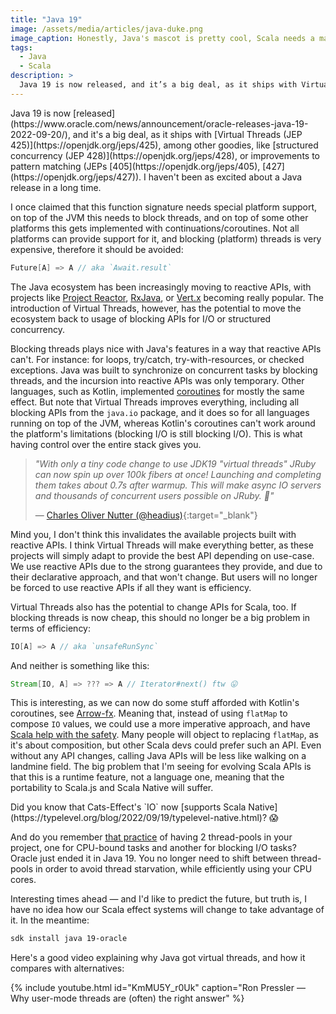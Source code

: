 ```yaml
---
title: "Java 19"
image: /assets/media/articles/java-duke.png
image_caption: Honestly, Java's mascot is pretty cool, Scala needs a mascot too.
tags:
  - Java
  - Scala
description: >
  Java 19 is now released, and it’s a big deal, as it ships with Virtual Threads (JEP 425), among other goodies, like structured concurrency (JEP 428), or improvements to pattern matching (JEPs 405, 427). I haven't been as excited about a Java release in a long time.
---
```


<p class="intro withcap" markdown=1>
Java 19 is now [released](https://www.oracle.com/news/announcement/oracle-releases-java-19-2022-09-20/), and it's a big deal, as it ships with [Virtual Threads (JEP 425)](https://openjdk.org/jeps/425), among other goodies, like [structured concurrency (JEP 428)](https://openjdk.org/jeps/428), or improvements to pattern matching (JEPs [405](https://openjdk.org/jeps/405), [427](https://openjdk.org/jeps/427)). I haven't been as excited about a Java release in a long time.
</p>

I once claimed that this function signature needs special platform support, on top of the JVM this needs to block threads, and on top of some other platforms this gets implemented with continuations/coroutines. Not all platforms can provide support for it, and blocking (platform) threads is very expensive, therefore it should be avoided:

```scala
Future[A] => A // aka `Await.result`
```

The Java ecosystem has been increasingly moving to reactive APIs, with projects like [Project Reactor](https://projectreactor.io/), [RxJava](https://github.com/ReactiveX/RxJava), or [Vert.x](https://vertx.io/) becoming really popular. The introduction of Virtual Threads, however, has the potential to move the ecosystem back to usage of blocking APIs for I/O or structured concurrency. 

Blocking threads plays nice with Java's features in a way that reactive APIs can't. For instance: for loops, try/catch, try-with-resources, or checked exceptions. Java was built to synchronize on concurrent tasks by blocking threads, and the incursion into reactive APIs was only temporary. Other languages, such as Kotlin, implemented [coroutines](https://kotlinlang.org/docs/coroutines-overview.html) for mostly the same effect. But note that Virtual Threads improves everything, including all blocking APIs from the `java.io` package, and it does so for all languages running on top of the JVM, whereas Kotlin's coroutines can't work around the platform's limitations (blocking I/O is still blocking I/O). This is what having control over the entire stack gives you.

> *"With only a tiny code change to use JDK19 "virtual threads" JRuby can now spin up over 100k fibers at once! Launching and completing them takes about 0.7s after warmup. This will make async IO servers and thousands of concurrent users possible on JRuby. 🤯"* 
> 
> — [Charles Oliver Nutter (@headius)](https://twitter.com/headius/status/1563205672300609536){:target="_blank"}

Mind you, I don't think this invalidates the available projects built with reactive APIs. I think Virtual Threads will make everything better, as these projects will simply adapt to provide the best API depending on use-case. We use reactive APIs due to the strong guarantees they provide, and due to their declarative approach, and that won't change. But users will no longer be forced to use reactive APIs if all they want is efficiency.

Virtual Threads also has the potential to change APIs for Scala, too. If blocking threads is now cheap, this should no longer be a big problem in terms of efficiency:

```scala
IO[A] => A // aka `unsafeRunSync`
```

And neither is something like this:

```scala
Stream[IO, A] => ??? => A // Iterator#next() ftw 😛
```

This is interesting, as we can now do some stuff afforded with Kotlin's coroutines, see [Arrow-fx](https://arrow-kt.io/docs/fx/). Meaning that, instead of using `flatMap` to compose `IO` values, we could use a more imperative approach, and have [Scala help with the safety](./2022-05-23-tracking-effects-in-scala.md). Many people will object to replacing `flatMap`, as it's about composition, but other Scala devs could prefer such an API. Even without any API changes, calling Java APIs will be less like walking on a landmine field. The big problem that I'm seeing for evolving Scala APIs is that this is a runtime feature, not a language one, meaning that the portability to Scala.js and Scala Native will suffer.

<p class="info-bubble" markdown="1">
Did you know that Cats-Effect's `IO` now [supports Scala Native](https://typelevel.org/blog/2022/09/19/typelevel-native.html)? 😱 
</p>

And do you remember [that practice](https://monix.io/docs/current/best-practices/blocking.html) of having 2 thread-pools in your project, one for CPU-bound tasks and another for blocking I/O tasks? Oracle just ended it in Java 19. You no longer need to shift between thread-pools in order to avoid thread starvation, while efficiently using your CPU cores.

Interesting times ahead — and I'd like to predict the future, but truth is, I have no idea how our Scala effect systems will change to take advantage of it. In the meantime:

```sh
sdk install java 19-oracle
```

Here's a good video explaining why Java got virtual threads, and how it compares with alternatives:

{% include youtube.html id="KmMU5Y_r0Uk" caption="Ron Pressler — Why user-mode threads are (often) the right answer" %}
